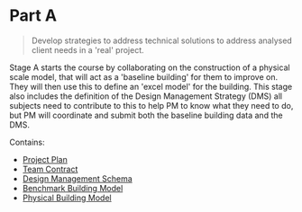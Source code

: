 # Part A

> Develop strategies to address technical solutions to address analysed client needs in a 'real' project. 

Stage A starts the course by collaborating on the construction of a physical scale model, that will act as a 'baseline building' for them to improve on. They will then use this to define an 'excel model' for the building. This stage also includes the definition of the Design Management Strategy (DMS) all subjects need to contribute to this to help PM to know what they need to do, but PM will coordinate and submit both the baseline building data and the DMS. 

Contains:
* [Project Plan](/41936/Deliverables/ProjectPlan)
* [Team Contract](/41936/Deliverables/TeamContract)
* [Design Management Schema](/41936/Deliverables/DesignManagementSchema)
* [Benchmark Building Model](/41936/Deliverables/BenchmarkBuildingModel)
* [Physical Building Model](/41936/Deliverables/PhysicalModel)


<!-- 2025 
This will also include user studies based on current thesis work - they will produce the model but also reports for 4 users . inlcuding fire safety 
or maybe this goes to agile? work it out in the circular repo.
-->
